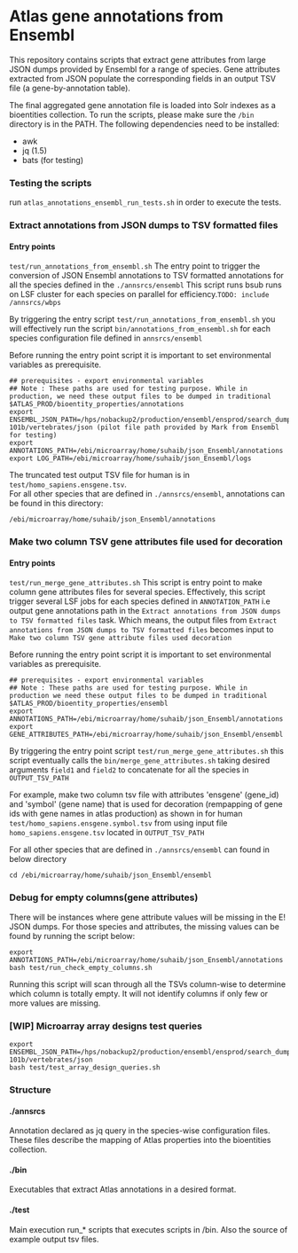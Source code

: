 # Atlas gene annotations from Ensembl

This repository contains scripts that extract gene attributes from large JSON dumps provided by Ensembl for a range of species. Gene attributes extracted from JSON populate the corresponding fields in an output TSV file (a gene-by-annotation table).

The final aggregated gene annotation file is loaded into Solr indexes as a bioentities collection. To run the scripts, please make sure the `/bin` directory is in the PATH. The following dependencies need to be installed: 

- awk
- jq (1.5)
- bats (for testing)

### Testing the scripts
run `atlas_annotations_ensembl_run_tests.sh` in order to execute the tests. 

### Extract annotations from JSON dumps to TSV formatted files 

#### Entry points
`test/run_annotations_from_ensembl.sh`
The entry point to trigger the conversion of JSON Ensembl annotations to TSV formatted annotations for all the species defined in the `./annsrcs/ensembl` This script runs bsub runs on LSF cluster for each species on parallel for efficiency.`TODO: include /annsrcs/wbps`

By triggering the entry script `test/run_annotations_from_ensembl.sh` you will effectively run the script `bin/annotations_from_ensembl.sh` for each species configuration file defined in `annsrcs/ensembl`

Before running the entry point script it is important to set environmental variables as prerequisite.
```
## prerequisites - export environmental variables
## Note : These paths are used for testing purpose. While in production, we need these output files to be dumped in traditional $ATLAS_PROD/bioentity_properties/annotations 
export ENSEMBL_JSON_PATH=/hps/nobackup2/production/ensembl/ensprod/search_dumps/release-101b/vertebrates/json (pilot file path provided by Mark from Ensembl for testing)
export ANNOTATIONS_PATH=/ebi/microarray/home/suhaib/json_Ensembl/annotations
export LOG_PATH=/ebi/microarray/home/suhaib/json_Ensembl/logs
```
The truncated test output TSV file for human is in `test/homo_sapiens.ensgene.tsv`.  
For all other species that are defined in `./annsrcs/ensembl`, annotations can be found in this directory:

```
/ebi/microarray/home/suhaib/json_Ensembl/annotations
```

### Make two column TSV gene attributes file used for decoration

#### Entry points

`test/run_merge_gene_attributes.sh`
This script is entry point to make column gene attributes files for several species. Effectively, this script trigger several LSF jobs for each species defined in `ANNOTATION_PATH` i.e output gene annotations path in the `Extract annotations from JSON dumps to TSV formatted files` task. Which means, the output files from `Extract annotations from JSON dumps to TSV formatted files` becomes input to `Make two column TSV gene attribute files used decoration`

Before running the entry point script it is important to set environmental variables as prerequisite.
```
## prerequisites - export environmental variables
## Note : These paths are used for testing purpose. While in production we need these output files to be dumped in traditional $ATLAS_PROD/bioentity_properties/ensembl 
export ANNOTATIONS_PATH=/ebi/microarray/home/suhaib/json_Ensembl/annotations
export GENE_ATTRIBUTES_PATH=/ebi/microarray/home/suhaib/json_Ensembl/ensembl
```

By triggering the entry point script `test/run_merge_gene_attributes.sh` this script eventually calls the `bin/merge_gene_attributes.sh` taking desired arguments `field1` and `field2` to concatenate for all the species in `OUTPUT_TSV_PATH`

For example, make two column tsv file with attributes 'ensgene' (gene_id) and 'symbol' (gene name) that is used for decoration (rempapping of gene ids with gene names in atlas production) as shown in for human `test/homo_sapiens.ensgene.symbol.tsv` from using input file `homo_sapiens.ensgene.tsv` located in `OUTPUT_TSV_PATH`

For all other species that are defined in `./annsrcs/ensembl` can found in below directory
```
cd /ebi/microarray/home/suhaib/json_Ensembl/ensembl

```

### Debug for empty columns(gene attributes)

There will be instances where gene attribute values will be missing in the E! JSON dumps. For those species and attributes, the missing values can be found by running the script below:
```
export ANNOTATIONS_PATH=/ebi/microarray/home/suhaib/json_Ensembl/annotations
bash test/run_check_empty_columns.sh
```
Running this script will scan through all the TSVs column-wise to determine which column is totally empty. It will not identify columns if only few or more values are missing.


### [WIP] Microarray array designs test queries

```
export ENSEMBL_JSON_PATH=/hps/nobackup2/production/ensembl/ensprod/search_dumps/release-101b/vertebrates/json
bash test/test_array_design_queries.sh
```

### Structure

#### ./annsrcs
Annotation declared as jq query in the species-wise configuration files. These files describe the mapping of Atlas properties into the bioentities collection. 

#### ./bin
Executables that extract Atlas annotations in a desired format.

#### ./test
Main execution run_* scripts that executes scripts in /bin. Also the source of example output tsv files. 

